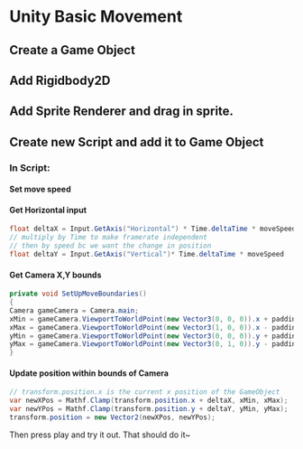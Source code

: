 # Unity Basic Movement


## Create a  Game Object
## Add Rigidbody2D
## Add Sprite Renderer and drag in sprite.
## Create new Script and add it to Game Object
### In Script:

#### Set move speed

#### Get Horizontal input 

```c#
float deltaX = Input.GetAxis("Horizontal") * Time.deltaTime * moveSpeed
// multiply by Time to make framerate independent
// then by speed bc we want the change in position
float deltaY = Input.GetAxis("Vertical")* Time.deltaTime * moveSpeed
```

#### Get Camera X,Y bounds

```c#
private void SetUpMoveBoundaries()
{
Camera gameCamera = Camera.main;
xMin = gameCamera.ViewportToWorldPoint(new Vector3(0, 0, 0)).x + padding;
xMax = gameCamera.ViewportToWorldPoint(new Vector3(1, 0, 0)).x - padding;
yMin = gameCamera.ViewportToWorldPoint(new Vector3(0, 0, 0)).y + padding;
yMax = gameCamera.ViewportToWorldPoint(new Vector3(0, 1, 0)).y - padding;
}
```

#### Update position within bounds of Camera
```c#
// transform.position.x is the current x position of the GameObject
var newXPos = Mathf.Clamp(transform.position.x + deltaX, xMin, xMax);
var newYPos = Mathf.Clamp(transform.position.y + deltaY, yMin, yMax);
transform.position = new Vector2(newXPos, newYPos);
```

Then press play and try it out. That should do it~
